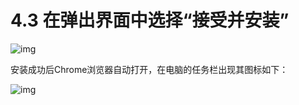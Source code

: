 # 4.3 在弹出界面中选择“接受并安装”

![img](https://gblobscdn.gitbook.com/assets%2F-M765RyKk30nBu9TRBCA%2F-M76eIjMEw9BjwPgBvsc%2F-M76nWC0W_CiwSWYHg8U%2F48.png?alt=media&token=aec2f3a0-76fb-46a3-8bb8-920b2554c5cb)

安装成功后Chrome浏览器自动打开，在电脑的任务栏出现其图标如下：

![img](https://gblobscdn.gitbook.com/assets%2F-M765RyKk30nBu9TRBCA%2F-M76eIjMEw9BjwPgBvsc%2F-M76nfngUhzlvTQc4QqC%2F49.png?alt=media&token=f58e607a-8399-464e-89c3-79379afa043a)